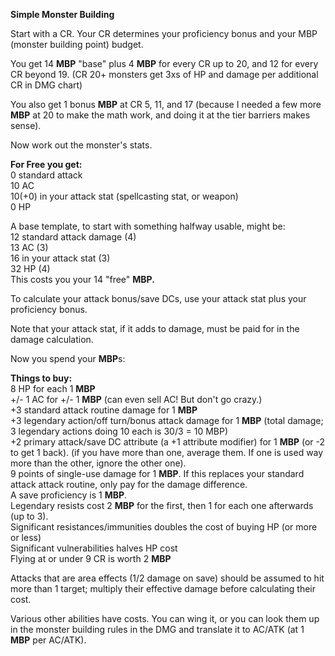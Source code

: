 **Simple Monster Building**  
  
Start with a CR. Your CR determines your proficiency bonus and your MBP (monster building point) budget.  
  
You get 14 **MBP** "base" plus 4 **MBP** for every CR up to 20, and 12 for every CR beyond 19. (CR 20+ monsters get 3xs of HP and damage per additional CR in DMG chart)  
  
You also get 1 bonus **MBP** at CR 5, 11, and 17 (because I needed a few more **MBP** at 20 to make the math work, and doing it at the tier barriers makes sense).  
  
Now work out the monster's stats.  
  
**For Free you get:**  
0 standard attack  
10 AC  
10(+0) in your attack stat (spellcasting stat, or weapon)  
0 HP  
  
A base template, to start with something halfway usable, might be:  
12 standard attack damage (4)  
13 AC (3)  
16 in your attack stat (3)  
32 HP (4)  
This costs you your 14 "free" **MBP.**  
  
To calculate your attack bonus/save DCs, use your attack stat plus your proficiency bonus.  
  
Note that your attack stat, if it adds to damage, must be paid for in the damage calculation.  
  
Now you spend your **MBP**s:  
  
**Things to buy:**  
8 HP for each 1 **MBP**  
+/- 1 AC for +/- 1 **MBP** (can even sell AC! But don't go crazy.)  
+3 standard attack routine damage for 1 **MBP**  
+3 legendary action/off turn/bonus attack damage for 1 **MBP** (total damage; 3 legendary actions doing 10 each is 30/3 = 10 MBP)  
+2 primary attack/save DC attribute (a +1 attribute modifier) for 1 **MBP** (or -2 to get 1 back). (if you have more than one, average them. If one is used way more than the other, ignore the other one).  
9 points of single-use damage for 1 **MBP**. If this replaces your standard attack attack routine, only pay for the damage difference.  
A save proficiency is 1 **MBP**.  
Legendary resists cost 2 **MBP** for the first, then 1 for each one afterwards (up to 3).  
Significant resistances/immunities doubles the cost of buying HP (or more or less)  
Significant vulnerabilities halves HP cost  
Flying at or under 9 CR is worth 2 **MBP**  
  
Attacks that are area effects (1/2 damage on save) should be assumed to hit more than 1 target; multiply their effective damage before calculating their cost.  
  
Various other abilities have costs. You can wing it, or you can look them up in the monster building rules in the DMG and translate it to AC/ATK (at 1 **MBP** per AC/ATK).